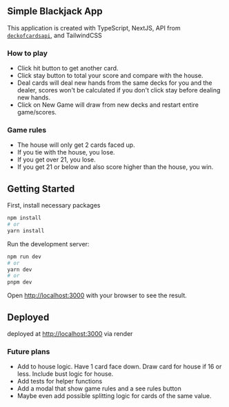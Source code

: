 ## Simple Blackjack App

This application is created with TypeScript, NextJS, API from [`deckofcardsapi`](https://deckofcardsapi.com/), and TailwindCSS


### How to play
- Click hit button to get another card.
- Click stay button to total your score and compare with the house.
- Deal cards will deal new hands from the same decks for you and the dealer, scores won't be calculated if you don't click stay before dealing new hands. 
- Click on New Game will draw from new decks and restart entire game/scores. 

### Game rules
- The house will only get 2 cards faced up.
- If you tie with the house, you lose.
- If you get over 21, you lose.
- If you get 21 or below and also score higher than the house, you win. 

## Getting Started

First, install necessary packages

```bash
npm install
# or
yarn install
```

Run the development server:

```bash
npm run dev
# or
yarn dev
# or
pnpm dev
```

Open [http://localhost:3000](http://localhost:3000) with your browser to see the result.

## Deployed
deployed at [http://localhost:3000](http://localhost:3000) via render

### Future plans
- Add to house logic. Have 1 card face down. Draw card for house if 16 or less. Include bust logic for house. 
- Add tests for helper functions
- Add a modal that show game rules and a see rules button
- Maybe even add possible splitting logic for cards of the same value. 






